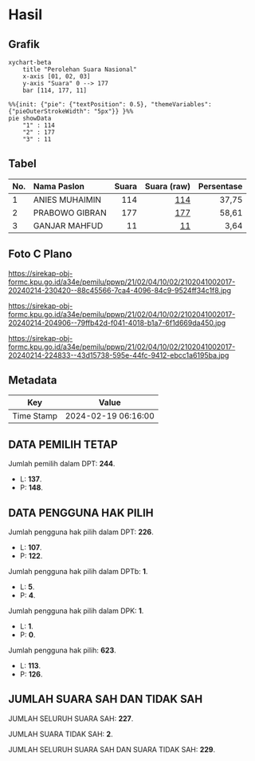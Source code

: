 # Hasil

## Grafik

```mermaid
xychart-beta
    title "Perolehan Suara Nasional"
    x-axis [01, 02, 03]
    y-axis "Suara" 0 --> 177
    bar [114, 177, 11]
```

```mermaid
%%{init: {"pie": {"textPosition": 0.5}, "themeVariables": {"pieOuterStrokeWidth": "5px"}} }%%
pie showData
    "1" : 114
    "2" : 177
    "3" : 11
```

## Tabel

| No. | Nama Paslon    | Suara | Suara (raw) | Persentase |
|:--- |:-------------- | -----:| -----------:| ----------:|
| 1   | ANIES MUHAIMIN | 114   | [114][p-1]  | 37,75      |
| 2   | PRABOWO GIBRAN | 177   | [177][p-2]  | 58,61      |
| 3   | GANJAR MAHFUD  | 11    | [11][p-3]   | 3,64       |


[p-1]: https://github.com/gigit-pemilu/pemilu-2024/blob/main/pilpres/hitung-suara/sub/21-kepulauan-riau/sub/02-karimun/sub/04-meral/sub/1002-baran-barat/sub/017-tps/sub/paslon-1.txt
[p-2]: https://github.com/gigit-pemilu/pemilu-2024/blob/main/pilpres/hitung-suara/sub/21-kepulauan-riau/sub/02-karimun/sub/04-meral/sub/1002-baran-barat/sub/017-tps/sub/paslon-2.txt
[p-3]: https://github.com/gigit-pemilu/pemilu-2024/blob/main/pilpres/hitung-suara/sub/21-kepulauan-riau/sub/02-karimun/sub/04-meral/sub/1002-baran-barat/sub/017-tps/sub/paslon-3.txt

## Foto C Plano

https://sirekap-obj-formc.kpu.go.id/a34e/pemilu/ppwp/21/02/04/10/02/2102041002017-20240214-230420--88c45566-7ca4-4096-84c9-9524ff34c1f8.jpg

https://sirekap-obj-formc.kpu.go.id/a34e/pemilu/ppwp/21/02/04/10/02/2102041002017-20240214-204906--79ffb42d-f041-4018-b1a7-6f1d669da450.jpg

https://sirekap-obj-formc.kpu.go.id/a34e/pemilu/ppwp/21/02/04/10/02/2102041002017-20240214-224833--43d15738-595e-44fc-9412-ebcc1a6195ba.jpg


## Metadata

| Key        | Value               |
| ---------- | ------------------- |
| Time Stamp | 2024-02-19 06:16:00 |


## DATA PEMILIH TETAP

Jumlah pemilih dalam DPT: **244**.
 * L: **137**.
 * P: **148**.

## DATA PENGGUNA HAK PILIH

Jumlah pengguna hak pilih dalam DPT: **226**.
 * L: **107**.
 * P: **122**.

Jumlah pengguna hak pilih dalam DPTb: **1**.
 * L: **5**.
 * P: **4**.

Jumlah pengguna hak pilih dalam DPK: **1**.
 * L: **1**.
 * P: **0**.

Jumlah pengguna hak pilih: **623**.
 * L: **113**.
 * P: **126**.

## JUMLAH SUARA SAH DAN TIDAK SAH

JUMLAH SELURUH SUARA SAH: **227**.

JUMLAH SUARA TIDAK SAH: **2**.

JUMLAH SELURUH SUARA SAH DAN SUARA TIDAK SAH: **229**.


